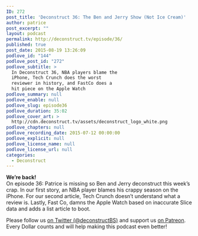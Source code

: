 ```yaml
---
ID: 272
post_title: 'Deconstruct 36: The Ben and Jerry Show (Not Ice Cream)'
author: patrice
post_excerpt: ""
layout: podcast
permalink: http://deconstruct.tv/episode/36/
published: true
post_date: 2015-08-19 13:26:09
podlove_id: "144"
podlove_post_id: "272"
podlove_subtitle: >
  In Deconstruct 36, NBA players blame the
  iPhone, Tech Crunch does the worst
  reviewer in history, and FastCo does a
  hit piece on the Apple Watch
podlove_summary: null
podlove_enable: null
podlove_slug: episode36
podlove_duration: 35:02
podlove_cover_art: >
  http://cdn.deconstruct.tv/assets/deconstruct_logo_white.png
podlove_chapters: null
podlove_recording_date: 2015-07-12 00:00:00
podlove_explicit: null
podlove_license_name: null
podlove_license_url: null
categories:
  - Deconstruct
---
```

<p>
<strong>We’re back!</strong><br />On episode 36: Patrice is missing so Ben and Jerry deconstruct this week’s crap.  In our first story, an NBA player blames his crappy season on the iPhone.  For our second article, Tech Crunch doesn’t understand what a review is.  Lastly, Fast Co, damns the Apple Watch based on inaccurate Slice data and adds a list article to boot.
</p>
<p>Please follow us <a href="http://twitter.com/deconstructBS">on Twitter (@deconstructBS)</a> and support us <a href="http://patreon.com/deconstruct">on Patreon</a>. Every Dollar counts and will help making this podcast even better!
</p>